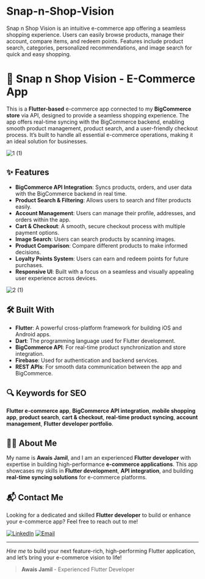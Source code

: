 # Snap-n-Shop-Vision
Snap n Shop Vision is an intuitive e-commerce app offering a seamless shopping experience. Users can easily browse products, manage their account, compare items, and redeem points. Features include product search, categories, personalized recommendations, and image search for quick and easy shopping.
# 📱 Snap n Shop Vision - E-Commerce App

This is a **Flutter-based** e-commerce app connected to my **BigCommerce store** via API, designed to provide a seamless shopping experience. The app offers real-time syncing with the BigCommerce backend, enabling smooth product management, product search, and a user-friendly checkout process. It’s built to handle all essential e-commerce operations, making it an ideal solution for businesses.

![1 (1)](https://github.com/user-attachments/assets/beb80763-b1d1-4a2d-a9c1-a2f476888814)

## ✨ Features

- **BigCommerce API Integration**: Syncs products, orders, and user data with the BigCommerce backend in real time.
- **Product Search & Filtering**: Allows users to search and filter products easily.
- **Account Management**: Users can manage their profile, addresses, and orders within the app.
- **Cart & Checkout**: A smooth, secure checkout process with multiple payment options.
- **Image Search**: Users can search products by scanning images.
- **Product Comparison**: Compare different products to make informed decisions.
- **Loyalty Points System**: Users can earn and redeem points for future purchases.
- **Responsive UI**: Built with a focus on a seamless and visually appealing user experience across devices.


![2 (1)](https://github.com/user-attachments/assets/5cec08f7-9a62-468b-9510-c5a727fcb50a)

## 🛠️ Built With

- **Flutter**: A powerful cross-platform framework for building iOS and Android apps.
- **Dart**: The programming language used for Flutter development.
- **BigCommerce API**: For real-time product synchronization and store integration.
- **Firebase**: Used for authentication and backend services.
- **REST APIs**: For smooth data communication between the app and BigCommerce.

## 🔍 Keywords for SEO

**Flutter e-commerce app**, **BigCommerce API integration**, **mobile shopping app**, **product search**, **cart & checkout**, **real-time product syncing**, **account management**, **Flutter developer portfolio**.

## 👨‍💻 About Me

My name is **Awais Jamil**, and I am an experienced **Flutter developer** with expertise in building high-performance **e-commerce applications**. This app showcases my skills in **Flutter development**, **API integration**, and building **real-time syncing solutions** for e-commerce platforms. 

## 📬 Contact Me

Looking for a dedicated and skilled **Flutter developer** to build or enhance your e-commerce app? Feel free to reach out to me!

[![LinkedIn](https://img.shields.io/badge/LinkedIn-Connect-blue?style=for-the-badge&logo=linkedin)](https://www.linkedin.com/in/muhammad-awais-a29b28146/)
[![Email](https://img.shields.io/badge/Email-Contact%20Me-orange?style=for-the-badge&logo=gmail)](mailto:awaisjamil88@gamil.com)

---

*Hire me* to build your next feature-rich, high-performing Flutter application, and let’s bring your e-commerce vision to life!
> **Awais Jamil** - Experienced Flutter Developer
